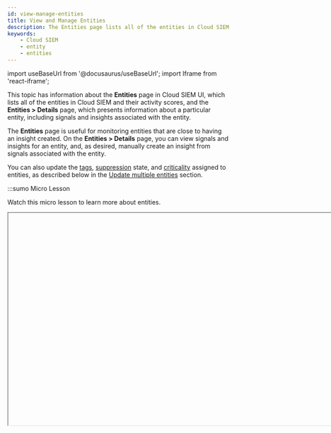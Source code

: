```yaml
---
id: view-manage-entities
title: View and Manage Entities
description: The Entities page lists all of the entities in Cloud SIEM and their activity scores.
keywords:
    - Cloud SIEM
    - entity
    - entities
---
```


import useBaseUrl from '@docusaurus/useBaseUrl';
import Iframe from 'react-iframe'; 

This topic has information about the **Entities** page in Cloud SIEM UI, which lists all of the entities in Cloud SIEM and their activity scores, and the **Entities > Details** page, which presents information about a particular entity, including signals and insights associated with the entity.

The **Entities** page is useful for monitoring entities that are close to having an insight created. On the **Entities > Details** page, you can view signals and insights for an entity, and, as desired, manually create an insight from signals associated with the entity.

You can also update the [tags](/docs/cse/records-signals-entities-insights/tags-insights-signals-entities-rules/), [suppression](/docs/cse/records-signals-entities-insights/about-signal-suppression/) state, and [criticality](/docs/cse/records-signals-entities-insights/entity-criticality/) assigned to entities, as described below in the [Update multiple entities](#update-multiple-entities) section. 

:::sumo Micro Lesson

Watch this micro lesson to learn more about entities.

<Iframe url="https://fast.wistia.net/embed/iframe/jq0zuj302u?web_component=true&seo=true&videoFoam=false"
  width="854px"
  height="480px"
  title="Micro Lesson: Cloud SIEM Entities Video"
  id="wistiaVideo"
  className="video-container"
  display="initial"
  position="relative"
  allow="autoplay; fullscreen"
  allowfullscreen
/>

:::

## About entities

In Cloud SIEM, an entity is a unique actor that a signal fired upon. Cloud SIEM has a number of built-in entity types:

* Command
* Domain
* Email
* File
* Hash
* Hostname
* IP Address
* MAC Address
* Process
* URL
* User Agent
* Username

You can create custom entity types as well. For more information, see [Create a Custom Entity Type](/docs/cse/records-signals-entities-insights/create-custom-entity-type/).

When a signal is fired, if an entity doesn’t already exist in Cloud SIEM for the item that the signal fired on, Cloud SIEM creates an entity for it. For more information about entities and signal and insight generation, see [Insight Generation Process](/docs/cse/get-started-with-cloud-siem/insight-generation-process).

:::note
Entity names have a limit of 512 characters. If an entity's name value is 512 characters or longer, the system discards the log, and as a result, no signal is generated.
:::

## About the Entities list page

[**Classic UI**](/docs/get-started/sumo-logic-ui-classic). To view entities, click **Entities** at the top of the screen. 

[**New UI**](/docs/get-started/sumo-logic-ui). To view entities, in the main Sumo Logic menu select **Cloud SIEM > Entities**. You can also click the **Go To...** menu at the top of the screen and select **Entities**. 

<img src={useBaseUrl('img/cse/entities-page-2.png')} alt="Entities page" style={{border: '1px solid gray'}} width="800"/>


| Letter | Description |
|:--|:--|
| a | This area shows the total number of unique entities in Cloud SIEM. |
| b | In the **Filters** area, you can filter the list of entities by activity score, hostname, IP address, username, tags, type, and suppressed. |
| c | In this area you can sort entities by activity score, name, or type.  |
| d | The Import Metadata option allows you to upload a .csv file of updates to entity tags, suppression state, and criticality, as described in [Update multiple entities](#update-multiple-entities). |
| e | Shows the entity type and its value.  |
| f | If an entity has the **Suppressed** indicator, that means that signals will not be fired on the entity. |
| g | The **Criticality** column shows whether a [criticality](/docs/cse/records-signals-entities-insights/entity-criticality/) has been assigned to the entity. A criticality adjusts the severity of signals for specific entities based on some risk factor or other consideration. If a criticality hasn't been assigned to an entity, the column contains "default". |
| h | The current activity score for the entity, which by default is the sum of the severities of the signals that have fired on the entity over the previous two weeks. For more information, see [Understanding entity activity scores](/docs/cse/get-started-with-cloud-siem/insight-generation-process#understanding-entity-activity-scores), in the *Insight Generation Process* topic. |
| i | The total amount of signal severity for the entity. |

If you see a link below the entity value, it’s a [tag](/docs/cse/records-signals-entities-insights/tags-insights-signals-entities-rules/). You can click it to filter entities by that tag. 

## About the entities details page

When you click an entity on the **Entities** page, a details page for
the entity appears.

<img src={useBaseUrl('img/cse/entity-details-new-host.png')} alt="Entity details page" style={{border: '1px solid gray'}} width="900"/>

| Letter | Description |
|:--|:--|
| a | **Suppression**. Shows whether or not the entity is currently [suppressed](/docs/cse/records-signals-entities-insights/about-signal-suppression). You can use the slider to suppress the entity so that it is excluded from the insight generation process.  |
| b | **Automations**. Click to view [automations](/docs/cse/automation/automations-in-cloud-siem/#run-an-automation-manually-on-entities) available to be run on the entity. |
| c | **Tags**. Lists any [tags](/docs/cse/records-signals-entities-insights/tags-insights-signals-entities-rules/) assigned to the entity. You can add a new tag, select a tag to assign, or remove a tag from the entity. |
| d | **Criticality**. An entity’s [criticality](/docs/cse/records-signals-entities-insights/entity-criticality/) is a setting that adjusts the severity of signals that fire on the entity, based on a risk factor or other consideration. You can reset the criticality here. |
| e | **Signal Severity Total**.  The total amount of signal severity for the entity. |
| f | **Indicators**.  The indicators on the entity, whether from enrichments or threat intelligence. |
| g | **Metadata**. This section lists the contents of enrichment fields  that were added during record processing. |
| h | **Network Blocks**.  [Network blocks](/docs/cse/administration/create-use-network-blocks/) for the entity.  |
| i | **Inventory**. If the selected entity is standard entity type (as opposed to a custom entity type), this area provides selected information about the Inventory object associated with the entity. (Inventory information is not provided for custom entity types.) Inventory data is customer or 3rd-party provided information that describes devices and users along with contact information and job descriptions. Cloud SIEM joins inventory data on demand with data from entities in insights data to provide context to signals. |
| j | **Notes**. Contains any notes added to the entity.|
| k | **Audit Log**. This area will list any audit events that have been logged for the entity. An audit log is generated each time an entity is suppressed or unsuppressed.|
| l | **Recent Activity**. Provides a count of how many signals or insights included the entity within the last 30 days. Click the plus sign (+) next to **Signals** or **Insights** to expand the list. |
| m | **Activity**. This tab displays a visualization of signals on the entity over time.The x-axis is time, the y-axis is severity. The icons represent signals.
| n | **Enrichments** tab. If you use Cloud SIEM’s automation as a service, entity enrichments obtained from Cloud SOAR may be available on this tab.   |
| o | **Timeline**. A timeline appears for the entity's activity over a three-day period. For more information, see [About the Entity Timeline tab](#about-the-entity-timeline-tab).|
| p | **Related Entities**. Entities related to the current entity. |
| q | **Automations**. [Automations](/docs/cse/automation/automations-in-cloud-siem/#view-results-of-an-automation) that have been run on the entity. |
| r | **Create Insight**. You can use this option to create an insight on the entity, as described below in [Create an insight](#create-an-insight). |
| s | The **Current State** section lists signals that were generated for the entity during the current [detection window](/docs/cse/records-signals-entities-insights/set-insight-generation-window-threshold/) that are not already part of an insight. (The detection window is the period over which Cloud SIEM evaluates signals, which is 14 days, by default. The detection window is configured on the **Custom Insights** page in the Cloud SIEM UI.) |

Below the **Current State** section there may be a **Prior Activity** section. This section lists signals that were generated for the entity prior to the current detection window, and all insights for the entity. 

## About the Entity Timeline tab

The **Entity Timeline** tab provides visibility into entity inventory data, entity relationships, records, signals, and insights over a default three-day time period. This view gives information about what else the entity doing before, during, and after signals and insights involving the entity were generated.

The right side of the tab organizes records by record type and vendor, with a record count. For example, the screenshot below indicates that there were two email records from Microsoft Office 365 at 4:41:02 AM. The orange icon to the left of the record summary indicates that the record aggregation contains a signal. The indented item below the record summary is a link to the signal.

Similarly, a red icon indicates that the record set contains an insight, and the link below the summary is a link to the insight.

<img src={useBaseUrl('img/cse/entity-timeline.png')} alt="Entity timeline" style={{border: '1px solid gray'}} width="800"/>

You can view a summary of the records in a record set by clicking on it. The records are listed on the right side of the **Entity Timeline** tab. To view the complete record, click the link in the upper right corner of the card for a record.

<img src={useBaseUrl('img/cse/timeline-records.png')} alt="Timeline records" style={{border: '1px solid gray'}} width="800"/>

## Create an insight

You can create an insight for an entity based on one or more signals on the entity. To do so, checkmark each signal you want to include in the insight, and click **Create Insight**.

<img src={useBaseUrl('img/cse/create-insight.png')} alt="Create insight" style={{border: '1px solid gray'}} width="800"/>

The page refreshes and shows the selected signals grouped in a new insight.


## Update multiple entities

This section describes how to update the tags, suppression state,
or criticality for one or more entities.

### Update entities from the UI

1. [**Classic UI**](/docs/get-started/sumo-logic-ui-classic). Click **Entities** at the top of the screen. <br/>[**New UI**](/docs/get-started/sumo-logic-ui). In the main Sumo Logic menu select **Cloud SIEM > Entities**. You can also click the **Go To...** menu at the top of the screen and select **Entities**.  
1. Note that there is a checkbox at the left end of each entity row, and one above the entities list. <br/><img src={useBaseUrl('img/cse/entities-page.png')} alt="Entities page" style={{border: '1px solid gray'}} width="800"/>
1. Click the top checkbox to select all of the entities on the page, or click the checkbox next to each entity you want to update. 
1. Note that once you select an entity, three options appear at the top of the entities list. <br/><img src={useBaseUrl('img/cse/update-options.png')} alt="Update options" style={{border: '1px solid gray'}} width="800"/> 
<br/>See the instructions for each option below:
   * [Update Tags](#update-tags)
   * [Update Suppression](#update-suppression)
   * [Update Criticality](#update-criticality)

#### Update Tags

1. After selecting the entities you want to update, click **Update Tags**. 
2. Click the down arrow to display the options: <br/><img src={useBaseUrl('img/cse/tag-options.png')} alt="Tag options" style={{border: '1px solid gray'}} width="400"/>
   * **Add.** Select this option to add one or more tags to the entity, without affecting any tags already assigned to the entity. You’re prompted to select a tag. If you select a schema tag, you’re prompted to select a tag value. You can select  multiple tags to add.
   * **Remove**. Select his option to remove one or more tags from the entity. You’re prompted to select a tag. If you select a schema tag, you’re prompted to select a tag value. You can select multiple tags to remove. If a selected entity doesn't have the specified tags, no change will be made to the entity. 
   * **Replace**. Select this option to remove all of the tags currently assigned to the entity and add one or more specified tags. You’re prompted to select a tag. If you select a schema tag, you’re prompted to select a tag value. 
    :::important
    When you use the **Replace** option, be sure to specify new tags. If you do not, the existing tags will still be removed.
    :::
3. As you select tags, they’ll appear in the update popup. <br/><img src={useBaseUrl('img/cse/tags-to-add.png')} alt="Add tags to entities" style={{border: '1px solid gray'}} width="400"/>
4. When you are done selecting tags, click **Update Entity Tags**.

#### Update Suppression

1. After selecting the entities you want to update, click **Update Suppression**. 
2. The **Update Suppression** popup appears, with the suppression toggle set to **Not Suppressed**. <br/><img src={useBaseUrl('img/cse/before-suppression.png')} alt="Update suppression" style={{border: '1px solid gray'}} width="400"/>
3. If you want to unsuppress the selected entities, click **Update Entity Suppression**. Otherwise, if you want to suppress the entity, toggle the slider to **Suppressed**, supply a comment if desired, and then click **Update Entity Suppression**. 

#### Update Criticality

1. After selecting the entities you want to update, click **Update Criticality**. 
2. The **Update Criticality** popup appears. <br/><img src={useBaseUrl('img/cse/update-criticalities.png')} alt="Update criticalities" style={{border: '1px solid gray'}} width="400"/>
3. If you want to assign default criticality to the selected entities, click **Update Entity Criticality**. Otherwise, use the down arrow to view defined Criticalities, select one, and then click **Update Entity Criticality**.

### Import entity updates from a CSV file

You can update entities by uploading a .csv file to Cloud SIEM. 

#### CSV file format

There are two supported formats. The difference is in how you identify the target entity. 

* **Format 1**—You use the `id` field to specify a target entity.   `id, suppressed, criticality, tags, tags_to_add, tags_to_remove`
* **Format 2**—You use the `type` and `value` fields to specify the target entity.   `type, value, suppressed, criticality, tags, tags_to_add, tags_to_remove`

Regardless of the format you use, there are a couple of approaches to updating entity tags.

* You can use `tags_to_add` and `tags_to_remove` to add new tags and remove existing tags, respectively.
* You can use a `tags` value to specify replacement tags. This will remove all existing tags and add all of the specified replacement tags.

See the next section for column definitions.

#### CSV columns

The table below defines the columns in the .csv file.

Note that:

* The first row of the .csv file must contain all supported columns.
* The .csv file must contain either values in the `id` column or values in both the `type` and `value` column, and a value in at least one other column.
* If a row has a value in the `tags` column, it can’t have values in either the `tags_to_add` or the `tags_to_remove` column.

| Column | Description |
|:--|:--|
| `id` | **This field is required for Format 1.**<br/>To form the id field value, concatenate the entity `type` and the value of the entity, separated by a dash character (-) where the entity `type` is one of the following:<br/>`_ip`<br/>`_hostname`<br/>`_username`<br/>`_mac`<br/>`_process`<br/>`_command`<br/>`_hash`<br/>`_domain`<br/>`_useragent`<br/>`_email`<br/>`_url`<br/>`_file`<br/>`<CustomEntityTypeId>`<br/><br/>The `id` for an IP address would look like:<br/><br/>`_ip-1.2.3.4` <br/><br/>You can optionally specify an entity’s sensor zone as a part of the `id` column, in this format:<br/><br/> `_<entity_type>-<sensor_zone>-<entity_value>`  <br/><br/>For example: <br/><br/> `_ip-zone1-172.18.20.3`|
| `type` | **This field is required for Format 2.**<br/>Identifies the type of entity, one of:<br/>`_ip`<br/>`_hostname`<br/>`_username`<br/>`_mac`<br/>`_process`<br/>`_command`<br/>`_hash`<br/>`_domain`<br/>`_useragent`<br/>`_email`<br/>`_url`<br/>`_file`<br/>`<CustomEntityTypeId>` |
| `value` | **This field is required for Format 2.**<br/>The value of the entity, for example, for an IP address:<br/>`1.2.3.4` |
| `sensor_zone` | Identifies the sensor zone for the entity. <br/><br/>Don’t include this column if you are specifying entity sensor zones in the `id` column, as described above. |
| `suppressed` | When *true*, Cloud SIEM suppresses the entity. |
| `criticality` | Assigns a criticality to the entity. (An entity’s criticality is a setting that adjusts the severity of signals that fire on the entity, based on a risk factor or other consideration.) You can only specify a criticality that has already been configured in Cloud SIEM. Allowable values:<br/>`default`<br/>`<CustomCriticality>` |
| `tags` | The tags to assign to the target. This column can’t be present if the file contains a tags_to_add or tags_to_remove column.<br/>Specify a schema key tag as `key:value`.<br/>To assign multiple tags, enclose them in double quotes. For example:<br/>`"<tag>,<tag>,<tag>"` or `"<key>:<value>,<key>:<value>"` |
| `tags_to_add` | The tag to assign to the target entity. This column can’t be present if the file contains a tags column.<br/>Specify a schema key tag as `key:value`. |
| `tags_to_remove` | The tag to remove from the target entity. This column can’t be present if the file contains a tags column.<br/>Specify a schema key tag as `key:value`. |

#### Example CSV files

**Format 1 example**

```
id,suppressed,criticality,tags,tags_to_add,tags_to_remove
_ip-zone1-10.0.0.5,false,default,,Office-Based,
_ip-zone1-10.0.0.6,true,default,,Office-Based,Remote
_ip-zone1-10.0.0.7,false,default,,Office-Based,
```

**Format 2 example**

```
type,value,sensor_zone,suppressed,criticality,tags,tags_to_add,tags_to_remove
_ip,10.0.0.5,zone1,false,default,Frequent-Travel,,
_ip,10.0.0.6,zone1,true,default,,Office-Based,Remote
_ip,10.0.0.7,zone1,false,default,,Office-Based,
```

#### Upload CSV file

After creating file, click **Import Metadata** in the upper right of the **Entities** page and upload the file. 
